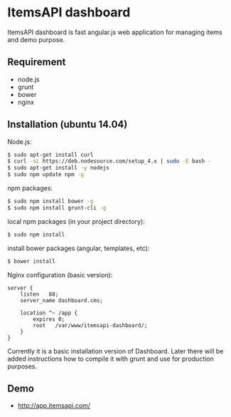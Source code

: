# ItemsAPI dashboard

ItemsAPI dashboard is fast angular.js web application for managing items and demo purpose.

## Requirement

- node.js
- grunt
- bower
- nginx

## Installation (ubuntu 14.04)

Node.js:
```bash
$ sudo apt-get install curl
$ curl -sL https://deb.nodesource.com/setup_4.x | sudo -E bash -
$ sudo apt-get install -y nodejs
$ sudo npm update npm -g
```

npm packages:
```bash
$ sudo npm install bower -g
$ sudo npm install grunt-cli -g
```

local npm packages (in your project directory):
```bash
$ sudo npm install
```

install bower packages (angular, templates, etc):
```bash
$ bower install
```

Nginx configuration (basic version):
```nginx
server {
	listen   80; 
    server_name dashboard.cms;

    location ^~ /app {
        expires 0;
        root   /var/www/itemsapi-dashboard/;
    }
}
```

Currently it is a basic installation version of Dashboard. Later there will be added instructions how to compile it with grunt and use for production purposes.

## Demo

- http://app.itemsapi.com/
